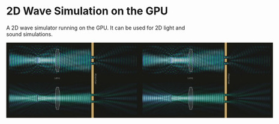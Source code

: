 # 2D Wave Simulation on the GPU
A 2D wave simulator running on the GPU. It can be used for 2D light and sound simulations.

<div style="display: flex;">
    <img src="images/example2.jpg" alt="Example Image 1" height="200">
    <img src="images/example2.jpg" alt="Example Image 2" height="200">
</div>
